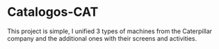 # Catalogos-CAT
 This project is simple, I unified 3 types of machines from the Caterpillar company and the additional ones with their screens and activities.
